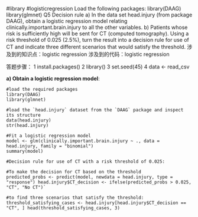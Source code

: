 #library #logisticregression 
Load the following packages: library(DAAG) library(glmnet) 
Q5 Decision rule 
a) In the data set head.injury (from package DAAG), obtain a logistic regression model relating clinically.important.brain.injury to all the other variables. 
b) Patients whose risk is sufficiently high will be sent for CT (computed tomography). Using a risk threshold of 0.025 (2.5%), turn the result into a decision rule for use of CT and indicate three different scenarios that would satisfy the threshold.
涉及到的知识点：logistic regression 
涉及到的代码：logistic regression 


答题步骤：
1 install.packages()
2 library()
3 set.seed(45)
4 data <- read_csv

**a) Obtain a logistic regression model**:

```
#load the required packages
library(DAAG)
library(glmnet)

#load the `head.injury` dataset from the `DAAG` package and inspect its structure
data(head.injury) 
str(head.injury)

#Fit a logistic regression model
model <- glm(clinically.important.brain.injury ~ ., data = head.injury, family = "binomial")
summary(model)

#Decision rule for use of CT with a risk threshold of 0.025:

#To make the decision for CT based on the threshold
predicted_probs <- predict(model, newdata = head.injury, type = "response") head.injury$CT_decision <- ifelse(predicted_probs > 0.025, "CT", "No CT")`

#to find three scenarios that satisfy the threshold:
threshold_satisfying_cases <- head.injury[head.injury$CT_decision == "CT", ] head(threshold_satisfying_cases, 3)

```
